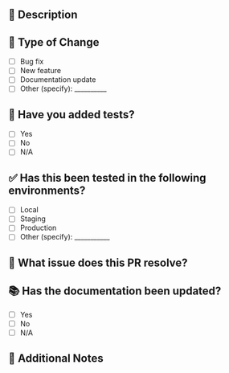 ## 📄 Description

<!-- Briefly describe the changes made in this PR. What was done and why? -->

## 🔧 Type of Change

- [ ] Bug fix
- [ ] New feature
- [ ] Documentation update
- [ ] Other (specify): __________

## 🧪 Have you added tests?

- [ ] Yes
- [ ] No
- [ ] N/A

## ✅ Has this been tested in the following environments?

- [ ] Local
- [ ] Staging
- [ ] Production
- [ ] Other (specify): ___________

## 🎯 What issue does this PR resolve?

<!-- Provide a link to a Jira ticket, GitHub issue, or any other reference if applicable. -->

## 📚 Has the documentation been updated?

- [ ] Yes
- [ ] No
- [ ] N/A

## 📝 Additional Notes

<!-- Add any other relevant information or comments regarding this PR. -->

